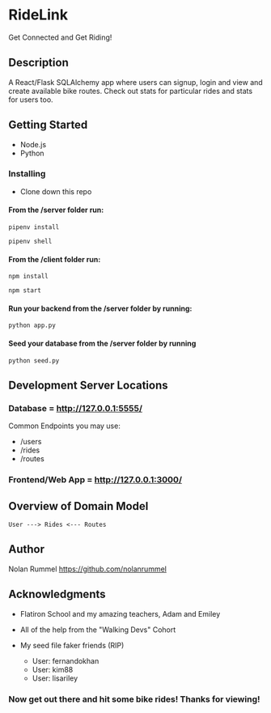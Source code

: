 # RideLink

Get Connected and Get Riding!

## Description

A React/Flask SQLAlchemy app where users can signup, login and view and create available bike routes. Check out stats for particular rides and stats for users too.

## Getting Started

* Node.js
* Python

### Installing

* Clone down this repo

#### From the /server folder run:
    pipenv install

    pipenv shell
#### From the /client folder run:
    npm install

    npm start

####  Run your backend from the /server folder by running:
    python app.py

#### Seed your database from the /server folder by running
    python seed.py

## Development Server Locations

### Database = http://127.0.0.1:5555/
    
Common Endpoints you may use:
- /users
- /rides
- /routes


### Frontend/Web App = http://127.0.0.1:3000/

## Overview of Domain Model

    User ---> Rides <--- Routes

## Author

Nolan Rummel
https://github.com/nolanrummel

## Acknowledgments

* Flatiron School and my amazing teachers, Adam and Emiley
* All of the help from the "Walking Devs" Cohort

* My seed file faker friends (RIP)
    - User: fernandokhan
    - User: kim88
    - User: lisariley

### Now get out there and hit some bike rides! Thanks for viewing!
